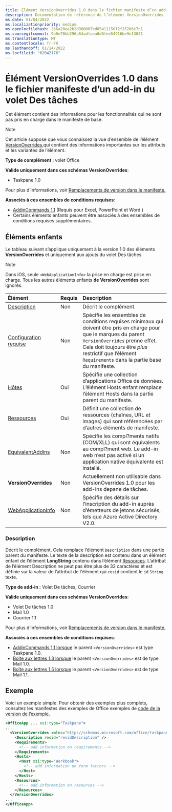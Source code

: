 ```yaml
---
title: Élément VersionOverrides 1.0 dans le fichier manifeste d’un add-in du volet Des tâches
description: Documentation de référence de l’élément VersionOverrides (volet Des tâches) pour Office de manifeste des modules (XML).
ms.date: 01/04/2022
ms.localizationpriority: medium
ms.openlocfilehash: 266a20ea2b2d980007bd05411150f2f152b6c7c1
ms.sourcegitcommit: 9b0e70bb296a84adfaea0d6fee54916be9e13031
ms.translationtype: MT
ms.contentlocale: fr-FR
ms.lasthandoff: 01/14/2022
ms.locfileid: "62042176"
---
```

# <a name="versionoverrides-10-element-in-the-manifest-file-for-a-task-pane-add-in"></a>Élément VersionOverrides 1.0 dans le fichier manifeste d’un add-in du volet Des tâches

Cet élément contient des informations pour les fonctionnalités qui ne sont pas pris en charge dans le manifeste de base.

> [!NOTE]
> Cet article suppose que vous connaissez la vue d’ensemble de l’élément [VersionOverrides,](versionoverrides.md)qui contient des informations importantes sur les attributs et les variantes de l’élément.

**Type de complément :** volet Office

**Valide uniquement dans ces schémas VersionOverrides**:

- Taskpane 1.0

Pour plus d’informations, voir [Remplacements de version dans le manifeste.](../../develop/add-in-manifests.md#version-overrides-in-the-manifest)

**Associés à ces ensembles de conditions requises**:

- [AddinCommands 1.1](../requirement-sets/add-in-commands-requirement-sets.md) (Requis pour Excel, PowerPoint et Word.)
- Certains éléments enfants peuvent être associés à des ensembles de conditions requises supplémentaires.

## <a name="child-elements"></a>Éléments enfants

Le tableau suivant s’applique uniquement à la version 1.0 des éléments **VersionOverrides** et uniquement aux ajouts du volet Des tâches.

> [!NOTE]
> Dans iOS, seule `<WebApplicationInfo>` la prise en charge est prise en charge. Tous les autres éléments enfants **de VersionOverrides** sont ignorés.

|  Élément |  Requis  |  Description  |
|:-----|:-----|:-----|
|  [Description](#description)    |  Non   |  Décrit le complément. |
|  [Configuration requise](requirements.md)  |  Non   |  Spécifie les ensembles de conditions requises minimaux qui doivent être pris en charge pour que le marques du parent `VersionOverrides` prenne effet. Cela doit toujours être *plus* restrictif que l’élément `Requirements` dans la partie base du manifeste.|
|  [Hôtes](hosts.md)                |  Oui  |  Spécifie une collection d’applications Office de données. L’élément Hosts enfant remplace l’élément Hosts dans la partie parent du manifeste.  |
|  [Ressources](resources.md)    |  Oui  | Définit une collection de ressources (chaînes, URL et images) qui sont référencées par d’autres éléments de manifeste.|
|  [EquivalentAddins](equivalentaddins.md)    |  Non  | Spécifie les compl?ments natifs (COM/XLL) qui sont équivalents au compl?ment web. Le add-in web n’est pas activé si un application native équivalente est installé.|
|  **VersionOverrides**    |  Non  | Actuellement non utilisable dans VersionOverrides 1.0 pour les add-ins depane de tâches. |
|  [WebApplicationInfo](webapplicationinfo.md)    |  Non  | Spécifie des détails sur l’inscription du add-in auprès d’émetteurs de jetons sécurisés, tels que Azure Active Directory V2.0. |

### <a name="description"></a>Description

Décrit le complément. Cela remplace l’élément `Description` dans une partie parent du manifeste. Le texte de la description est contenu dans un élément enfant de l’élément **LongString** contenu dans l’élément [Resources](resources.md). L’attribut de l’élément Description ne peut pas être plus de 32 caractères et est définie sur la valeur de l’attribut de l’élément qui `resid` contient le  `id` `String` texte.

**Type de add-in :** Volet De tâches, Courrier

**Valide uniquement dans ces schémas VersionOverrides**:

- Volet De tâches 1.0
- Mail 1.0
- Courrier 1.1

Pour plus d’informations, voir [Remplacements de version dans le manifeste.](../../develop/add-in-manifests.md#version-overrides-in-the-manifest)

**Associés à ces ensembles de conditions requises**:

- [AddinCommands 1.1 lorsque](../requirement-sets/add-in-commands-requirement-sets.md) le parent `<VersionOverrides>` est type Taskpane 1.0.
- [Boîte aux lettres 1.3 lorsque](../../reference/objectmodel/requirement-set-1.3/outlook-requirement-set-1.3.md) le parent `<VersionOverrides>` est de type Mail 1.0.
- [Boîte aux lettres 1.5 lorsque](../../reference/objectmodel/requirement-set-1.5/outlook-requirement-set-1.5.md) le parent `<VersionOverrides>` est de type Mail 1.1.

## <a name="example"></a>Exemple

Voici un exemple simple. Pour obtenir des exemples plus complets, consultez les manifestes des exemples de Office exemples de [code de la version de l’exemple.](https://github.com/OfficeDev/PnP-OfficeAddins)

```xml
<OfficeApp ... xsi:type="Taskpane">
...
  <VersionOverrides xmlns="http://schemas.microsoft.com/office/taskpaneappversionoverrides" xsi:type="VersionOverridesV1_0">
    <Description resid="residDescription" />
    <Requirements>
      <!-- add information on requirements -->
    </Requirements>
    <Hosts>
      <Host xsi:type="Workbook">
        <!-- add information on form factors -->
      </Host>
    </Hosts>
    <Resources>
      <!-- add information on resources -->
    </Resources>
  </VersionOverrides>
...
</OfficeApp>
```
